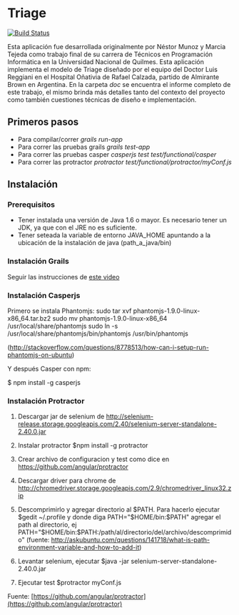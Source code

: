 Triage
===

[![Build Status](https://travis-ci.org/nestor-m/triage.svg?branch=master)](https://travis-ci.org/nestor-m/triage)

Esta aplicación fue desarrollada originalmente por Néstor Munoz y Marcia Tejeda como trabajo final de su carrera de Técnicos en Programación Informática en la Universidad Nacional de Quilmes. 
Esta aplicación implementa el modelo de Triage diseñado por el equipo del Doctor Luis Reggiani en el Hospital Oñativia de Rafael Calzada, partido de Almirante Brown en Argentina. 
En la carpeta _doc_ se encuentra el informe completo de este trabajo, el mismo brinda más detalles tanto del contexto del proyecto como también cuestiones técnicas de diseño e implementación.

## Primeros pasos

* Para compilar/correr _grails run-app_
* Para correr las pruebas grails _grails test-app_
* Para correr las pruebas casper _casperjs test test/functional/casper_
* Para correr las protractor _protractor test/functional/protractor/myConf.js_


## Instalación

### Prerequisitos

* Tener instalada una versión de Java 1.6 o mayor. Es necesario tener un JDK, ya que con el JRE no es suficiente.
* Tener seteada la variable de entorno JAVA_HOME apuntando a la ubicación de la instalación de java (path_a_java/bin)

### Instalación Grails

Seguir las instrucciones de [este video](http://www.youtube.com/watch?v=zshNRKytyFk)


### Instalación Casperjs

Primero se instala Phantomjs: 
sudo tar xvf phantomjs-1.9.0-linux-x86_64.tar.bz2
sudo mv phantomjs-1.9.0-linux-x86_64 /usr/local/share/phantomjs
sudo ln -s /usr/local/share/phantomjs/bin/phantomjs /usr/bin/phantomjs

(http://stackoverflow.com/questions/8778513/how-can-i-setup-run-phantomjs-on-ubuntu)

Y después Casper con npm:

$ npm install -g casperjs


### Instalación Protractor

1. Descargar jar de selenium de http://selenium-release.storage.googleapis.com/2.40/selenium-server-standalone-2.40.0.jar
2. Instalar protractor
	$npm install -g protractor
3. Crear archivo de configuracion y test como dice en https://github.com/angular/protractor
4. Descargar driver para chrome de http://chromedriver.storage.googleapis.com/2.9/chromedriver_linux32.zip
5. Descomprimirlo y agregar directorio al $PATH. Para hacerlo ejecutar
	$gedit ~/.profile	y donde diga PATH="$HOME/bin:$PATH" agregar el path al directorio, 
  ej PATH="$HOME/bin:$PATH:/path/al/directorio/del/archivo/descomprimido"
  (fuente: http://askubuntu.com/questions/141718/what-is-path-environment-variable-and-how-to-add-it)

6. Levantar selenium, ejecutar
 $java -jar selenium-server-standalone-2.40.0.jar
7.  Ejecutar test
 $protractor myConf.js

Fuente: [https://github.com/angular/protractor](https://github.com/angular/protractor)
